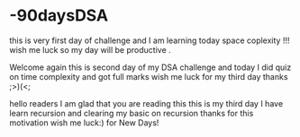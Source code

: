 # -90daysDSA

this is very first day of challenge and I am learning today space coplexity !!!
wish me luck so my day will be productive .

Welcome again this is second day of my DSA challenge and today I did quiz on time complexity and  got full marks wish me luck for my third day thanks ;>)(<;

hello readers I am glad that you are reading this this is my third day I have learn recursion and clearing my basic on recursion 
thanks for this motivation wish me luck:) for New Days!
